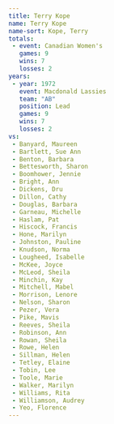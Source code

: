 ```yaml
---
title: Terry Kope
name: Terry Kope
name-sort: Kope, Terry
totals:
 - event: Canadian Women's
   games: 9
   wins: 7
   losses: 2
years:
 - year: 1972
   event: Macdonald Lassies
   team: "AB"
   position: Lead
   games: 9
   wins: 7
   losses: 2
vs:
 - Banyard, Maureen
 - Bartlett, Sue Ann
 - Benton, Barbara
 - Bettesworth, Sharon
 - Boomhower, Jennie
 - Bright, Ann
 - Dickens, Dru
 - Dillon, Cathy
 - Douglas, Barbara
 - Garneau, Michelle
 - Haslam, Pat
 - Hiscock, Francis
 - Hone, Marilyn
 - Johnston, Pauline
 - Knudson, Norma
 - Lougheed, Isabelle
 - McKee, Joyce
 - McLeod, Sheila
 - Minchin, Kay
 - Mitchell, Mabel
 - Morrison, Lenore
 - Nelson, Sharon
 - Pezer, Vera
 - Pike, Mavis
 - Reeves, Sheila
 - Robinson, Ann
 - Rowan, Sheila
 - Rowe, Helen
 - Sillman, Helen
 - Tetley, Elaine
 - Tobin, Lee
 - Toole, Marie
 - Walker, Marilyn
 - Williams, Rita
 - Williamson, Audrey
 - Yeo, Florence
---
```

